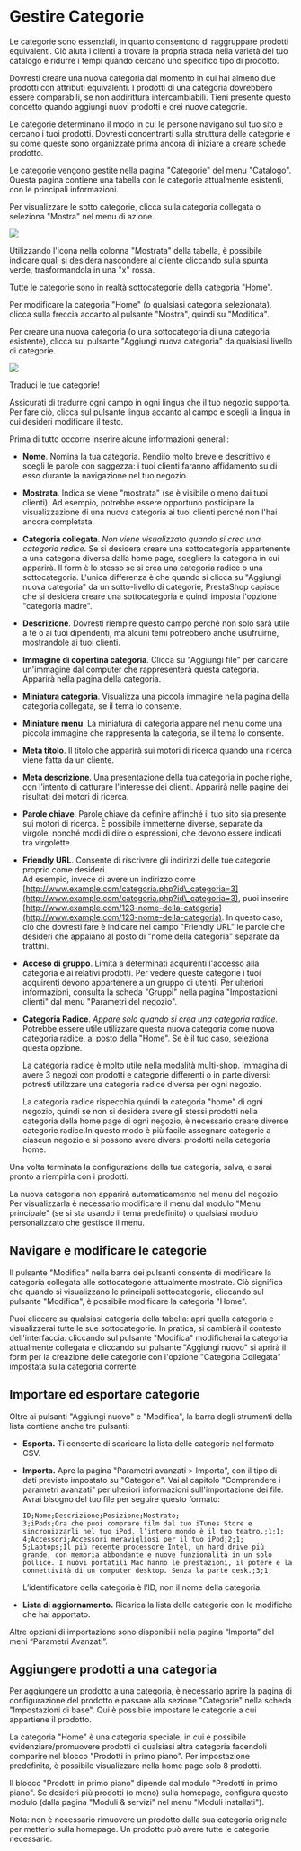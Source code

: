 # Gestire Categorie

Le categorie sono essenziali, in quanto consentono di raggruppare prodotti equivalenti. Ciò aiuta i clienti a trovare la propria strada nella varietà del tuo catalogo e ridurre i tempi quando cercano uno specifico tipo di prodotto.

Dovresti creare una nuova categoria dal momento in cui hai almeno due prodotti con attributi equivalenti. I prodotti di una categoria dovrebbero essere comparabili, se non addirittura intercambiabili. Tieni presente questo concetto quando aggiungi nuovi prodotti e crei nuove categorie.

Le categorie determinano il modo in cui le persone navigano sul tuo sito e cercano i tuoi prodotti. Dovresti concentrarti sulla struttura delle categorie e su come queste sono organizzate prima ancora di iniziare a creare schede prodotto.

Le categorie vengono gestite nella pagina "Categorie" del menu "Catalogo". Questa pagina contiene una tabella con le categorie attualmente esistenti, con le principali informazioni.

Per visualizzare le sotto categorie, clicca sulla categoria collegata o seleziona "Mostra" nel menu di azione.

![](../../../.gitbook/assets/54267175.png)

Utilizzando l'icona nella colonna "Mostrata" della tabella, è possibile indicare quali si desidera nascondere al cliente cliccando sulla spunta verde, trasformandola in una "x" rossa.

Tutte le categorie sono in realtà sottocategorie della categoria "Home".

Per modificare la categoria "Home" (o qualsiasi categoria selezionata), clicca sulla freccia accanto al pulsante "Mostra", quindi su "Modifica".

Per creare una nuova categoria (o una sottocategoria di una categoria esistente), clicca sul pulsante "Aggiungi nuova categoria" da qualsiasi livello di categorie.

![](../../../.gitbook/assets/54267176.png)

Traduci le tue categorie!

Assicurati di tradurre ogni campo in ogni lingua che il tuo negozio supporta. Per fare ciò, clicca sul pulsante lingua accanto al campo e scegli la lingua in cui desideri modificare il testo.

Prima di tutto occorre inserire alcune informazioni generali:

* **Nome**. Nomina la tua categoria. Rendilo molto breve e descrittivo e scegli le parole con saggezza: i tuoi clienti faranno affidamento su di esso durante la navigazione nel tuo negozio.
* **Mostrata**. Indica se viene "mostrata" (se è visibile o meno dai tuoi clienti). Ad esempio, potrebbe essere opportuno posticipare la visualizzazione di una nuova categoria ai tuoi clienti perché non l'hai ancora completata.
* **Categoria collegata**. _Non viene visualizzato quando si crea una categoria radice_. Se si desidera creare una sottocategoria appartenente a una categoria diversa dalla home page, scegliere la categoria in cui apparirà. Il form è lo stesso se si crea una categoria radice o una sottocategoria. L'unica differenza è che quando si clicca su "Aggiungi nuova categoria" da un sotto-livello di categorie, PrestaShop capisce che si desidera creare una sottocategoria e quindi imposta l'opzione "categoria madre".
* **Descrizione**. Dovresti riempire questo campo perché non solo sarà utile a te o ai tuoi dipendenti, ma alcuni temi potrebbero anche usufruirne, mostrandole ai tuoi clienti.
* **Immagine di copertina categoria**. Clicca su "Aggiungi file" per caricare un'immagine dal computer che rappresenterà questa categoria. Apparirà nella pagina della categoria.
* **Miniatura categoria**. Visualizza una piccola immagine nella pagina della categoria collegata, se il tema lo consente.
* **Miniature menu**. La miniatura di categoria appare nel menu come una piccola immagine che rappresenta la categoria, se il tema lo consente.
* **Meta titolo**. Il titolo che apparirà sui motori di ricerca quando una ricerca viene fatta da un cliente.&#x20;
* **Meta descrizione**. Una presentazione della tua categoria in poche righe, con l’intento di catturare l'interesse dei clienti. Apparirà nelle pagine dei risultati dei motori di ricerca.
* **Parole chiave**. Parole chiave da definire affinché il tuo sito sia presente sui motori di ricerca. È possibile immetterne diverse, separate da virgole, nonché modi di dire o espressioni, che devono essere indicati tra virgolette.
* **Friendly URL**. Consente di riscrivere gli indirizzi delle tue categorie proprio come desideri.\
  Ad esempio, invece di avere un indirizzo come [http://www.example.com/categoria.php?id\_categoria=3](http://www.example.com/categoria.php?id\_categoria=3), puoi inserire [http://www.example.com/123-nome-della-categoria](http://www.example.com/123-nome-della-categoria). In questo caso, ciò che dovresti fare è indicare nel campo "Friendly URL" le parole che desideri che appaiano al posto di "nome della categoria" separate da trattini.
* **Acceso di gruppo**. Limita a determinati acquirenti l'accesso alla categoria e ai relativi prodotti. Per vedere queste categorie i tuoi acquirenti devono appartenere a un gruppo di utenti. Per ulteriori informazioni, consulta la scheda "Gruppi" nella pagina "Impostazioni clienti" dal menu "Parametri del negozio".
*   **Categoria Radice**. _Appare solo quando si crea una categoria radice._ Potrebbe essere utile utilizzare questa nuova categoria come nuova categoria radice, al posto della "Home". Se è il tuo caso, seleziona questa opzione.

    La categoria radice è molto utile nella modalità multi-shop. Immagina di avere 3 negozi con prodotti e categorie differenti o in parte diversi: potresti utilizzare una categoria radice diversa per ogni negozio.

    La categoria radice rispecchia quindi la categoria "home" di ogni negozio, quindi se non si desidera avere gli stessi prodotti nella categoria della home page di ogni negozio, è necessario creare diverse categorie radice.In questo modo è più facile assegnare categorie a ciascun negozio e si possono avere diversi prodotti nella categoria home.

Una volta terminata la configurazione della tua categoria, salva, e sarai pronto a riempirla con i prodotti.  &#x20;

La nuova categoria non apparirà automaticamente nel menu del negozio. Per visualizzarla è necessario modificare il menu dal modulo "Menu principale" (se si sta usando il tema predefinito) o qualsiasi modulo personalizzato che gestisce il menu.

## Navigare e modificare le categorie  <a href="gestirecategorie-navigareemodificarelecategorie" id="gestirecategorie-navigareemodificarelecategorie"></a>

Il pulsante "Modifica" nella barra dei pulsanti consente di modificare la categoria collegata alle sottocategorie attualmente mostrate. Ciò significa che quando si visualizzano le principali sottocategorie, cliccando sul pulsante "Modifica", è possibile modificare la categoria "Home".

Puoi cliccare su qualsiasi categoria della tabella: apri quella categoria e visualizzerai tutte le sue sottocategorie. In pratica, si cambierà il contesto dell'interfaccia: cliccando sul pulsante "Modifica" modificherai la categoria attualmente collegata e cliccando sul pulsante "Aggiungi nuovo" si aprirà il form per la creazione delle categorie con l'opzione "Categoria Collegata" impostata sulla categoria corrente.

## Importare ed esportare categorie <a href="gestirecategorie-importareedesportarecategorie" id="gestirecategorie-importareedesportarecategorie"></a>

Oltre ai pulsanti "Aggiungi nuovo" e "Modifica", la barra degli strumenti della lista contiene anche tre pulsanti:

* **Esporta.** Ti consente di scaricare la lista delle categorie nel formato CSV.
*   **Importa.** Apre la pagina "Parametri avanzati > Importa", con il tipo di dati previsto impostato su "Categorie". Vai al capitolo "Comprendere i parametri avanzati" per ulteriori informazioni sull'importazione dei file. \
    Avrai bisogno del tuo file per seguire questo formato:

    ```
    ID;Nome;Descrizione;Posizione;Mostrato;
    3;iPods;Ora che puoi comprare film dal tuo iTunes Store e sincronizzarli nel tuo iPod, l’intero mondo è il tuo teatro.;1;1;
    4;Accessori;Accessori meravigliosi per il tuo iPod;2;1;
    5;Laptops;Il più recente processore Intel, un hard drive più grande, con memoria abbondante e nuove funzionalità in un solo pollice. I nuovi portatili Mac hanno le prestazioni, il potere e la connettività di un computer desktop. Senza la parte desk.;3;1;
    ```

    L’identificatore della categoria è l’ID, non il nome della categoria.
* **Lista di aggiornamento.** Ricarica la lista delle categorie con le modifiche che hai apportato.

Altre opzioni di importazione sono disponibili nella pagina “Importa” del meni “Parametri Avanzati”.

## Aggiungere prodotti a una categoria  <a href="gestirecategorie-aggiungereprodottiaunacategoria" id="gestirecategorie-aggiungereprodottiaunacategoria"></a>

Per aggiungere un prodotto a una categoria, è necessario aprire la pagina di configurazione del prodotto e passare alla sezione "Categorie" nella scheda "Impostazioni di base". Qui è possibile impostare le categorie a cui appartiene il prodotto.

La categoria "Home" è una categoria speciale, in cui è possibile evidenziare/promuovere prodotti di qualsiasi altra categoria facendoli comparire nel blocco "Prodotti in primo piano". Per impostazione predefinita, è possibile visualizzare nella home page solo 8 prodotti.

Il blocco "Prodotti in primo piano" dipende dal modulo "Prodotti in primo piano". Se desideri più prodotti (o meno) sulla homepage, configura questo modulo (dalla pagina "Moduli & servizi" nel menu "Moduli installati").

Nota: non è necessario rimuovere un prodotto dalla sua categoria originale per metterlo sulla homepage. Un prodotto può avere tutte le categorie necessarie.
